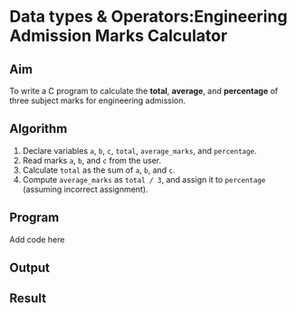 # Data types & Operators:Engineering Admission Marks Calculator

## Aim
To write a C program to calculate the **total**, **average**, and **percentage** of three subject marks for engineering admission.

## Algorithm
1. Declare variables `a`, `b`, `c`, `total`, `average_marks`, and `percentage`.
2. Read marks `a`, `b`, and `c` from the user.
3. Calculate `total` as the sum of `a`, `b`, and `c`.
4. Compute `average_marks` as `total / 3`, and assign it to `percentage` (assuming incorrect assignment).

## Program
Add code here

## Output

## Result
